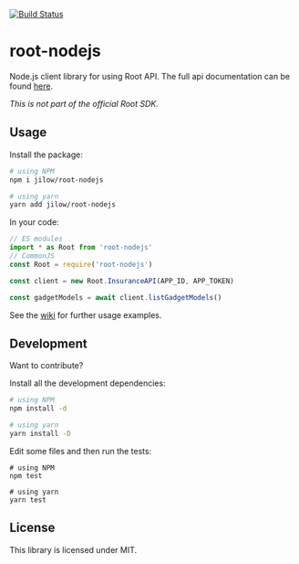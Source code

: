 [![Build Status](https://travis-ci.org/jilow/root-nodejs.svg?branch=master)](https://travis-ci.org/jilow/root-nodejs)

# root-nodejs

Node.js client library for using Root API. The full api documentation can be found [here](https://app.root.co.za/docs/insurance/api).

*This is not part of the official Root SDK.*

## Usage

Install the package:
```bash
# using NPM
npm i jilow/root-nodejs

# using yarn
yarn add jilow/root-nodejs
```

In your code:
```javascript
// ES modules
import * as Root from 'root-nodejs'
// CommonJS 
const Root = require('root-nodejs')

const client = new Root.InsuranceAPI(APP_ID, APP_TOKEN)

const gadgetModels = await client.listGadgetModels()
```


See the [wiki](https://github.com/jilow/root-nodejs/wiki) for further usage examples.

## Development

Want to contribute?

Install all the development dependencies:
```bash
# using NPM
npm install -d

# using yarn
yarn install -D
``` 

Edit some files and then run the tests:
```
# using NPM
npm test

# using yarn
yarn test
```

## License

This library is licensed under MIT.